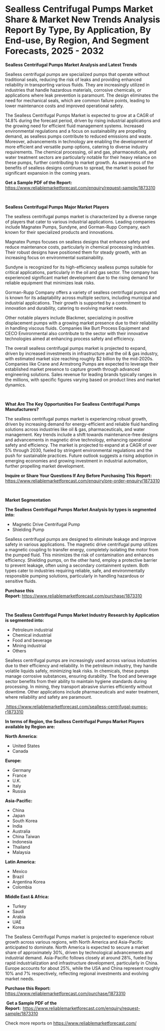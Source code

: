 <p><h1>Sealless Centrifugal Pumps Market Share & Market New Trends Analysis Report By Type, By Application, By End-use, By Region, And Segment Forecasts, 2025 - 2032</h1></p><p><strong>Sealless Centrifugal Pumps Market Analysis and Latest Trends</strong></p>
<p><p>Sealless centrifugal pumps are specialized pumps that operate without traditional seals, reducing the risk of leaks and providing enhanced reliability in transporting various fluids. They are increasingly utilized in industries that handle hazardous materials, corrosive chemicals, or applications where leak prevention is paramount. The design eliminates the need for mechanical seals, which are common failure points, leading to lower maintenance costs and improved operational safety.</p><p>The Sealless Centrifugal Pumps Market is expected to grow at a CAGR of 14.8% during the forecast period, driven by rising industrial applications and the growing need for efficient fluid management systems. Increased environmental regulations and a focus on sustainability are propelling demand, as sealless pumps contribute to reduced emissions and waste. Moreover, advancements in technology are enabling the development of more efficient and versatile pump options, catering to diverse industry requirements. The chemical processing, oil and gas, pharmaceuticals, and water treatment sectors are particularly notable for their heavy reliance on these pumps, further contributing to market growth. As awareness of the benefits of sealless designs continues to spread, the market is poised for significant expansion in the coming years.</p></p>
<p><strong>Get a Sample PDF of the Report:&nbsp;</strong> <a href="https://www.reliablemarketforecast.com/enquiry/request-sample/1873310?utm_campaign=2470&utm_medium=2&utm_source=Github&utm_content=ia&utm_term=16022025&utm_id=sealless-centrifugal-pumps">https://www.reliablemarketforecast.com/enquiry/request-sample/1873310</a></p>
<p>&nbsp;</p>
<p><strong>Sealless Centrifugal Pumps Major Market Players</strong></p>
<p><p>The sealless centrifugal pumps market is characterized by a diverse range of players that cater to various industrial applications. Leading companies include Magnatex Pumps, Sundyne, and Gorman-Rupp Company, each known for their specialized products and innovations. </p><p>Magnatex Pumps focuses on sealless designs that enhance safety and reduce maintenance costs, particularly in chemical processing industries. Their robust designs have positioned them for steady growth, with an increasing focus on environmental sustainability.</p><p>Sundyne is recognized for its high-efficiency sealless pumps suitable for critical applications, particularly in the oil and gas sector. The company has experienced significant market development due to the rising demand for reliable equipment that minimizes leak risks.</p><p>Gorman-Rupp Company offers a variety of sealless centrifugal pumps and is known for its adaptability across multiple sectors, including municipal and industrial applications. Their growth is supported by a commitment to innovation and durability, catering to evolving market needs.</p><p>Other notable players include Blackmer, specializing in positive displacement pumps with a growing market presence due to their reliability in handling viscous fluids. Companies like Burt Process Equipment and CECO Environmental also contribute to the sector with their innovative technologies aimed at enhancing process safety and efficiency.</p><p>The overall sealless centrifugal pumps market is projected to expand, driven by increased investments in infrastructure and the oil & gas industry, with estimated market size reaching roughly $2 billion by the mid-2020s. Companies like Crane and Armstrong Pumps are expected to leverage their established market presence to capture growth through advanced engineering solutions. Sales revenue for leading brands typically ranges in the millions, with specific figures varying based on product lines and market dynamics.</p></p>
<p>&nbsp;</p>
<p><strong>What Are The Key Opportunities For Sealless Centrifugal Pumps Manufacturers?</strong></p>
<p><p>The sealless centrifugal pumps market is experiencing robust growth, driven by increasing demand for energy-efficient and reliable fluid handling solutions across industries like oil & gas, pharmaceuticals, and water management. Key trends include a shift towards maintenance-free designs and advancements in magnetic drive technology, enhancing operational safety and efficiency. The market is projected to expand at a CAGR of over 5% through 2030, fueled by stringent environmental regulations and the push for sustainable practices. Future outlook suggests a rising adoption in emerging economies and growing investment in industrial automation, further propelling market development.</p></p>
<p><strong>Inquire or Share Your Questions If Any Before Purchasing This Report:</strong> <a href="https://www.reliablemarketforecast.com/enquiry/pre-order-enquiry/1873310?utm_campaign=2470&utm_medium=2&utm_source=Github&utm_content=ia&utm_term=16022025&utm_id=sealless-centrifugal-pumps">https://www.reliablemarketforecast.com/enquiry/pre-order-enquiry/1873310</a></p>
<p>&nbsp;</p>
<p><strong>Market Segmentation</strong></p>
<p><strong>The Sealless Centrifugal Pumps Market Analysis by types is segmented into:</strong></p>
<p><ul><li>Magnetic Drive Centrifugal Pump</li><li>Shielding Pump</li></ul></p>
<p><p>Sealless centrifugal pumps are designed to eliminate leakage and improve safety in various applications. The magnetic drive centrifugal pump utilizes a magnetic coupling to transfer energy, completely isolating the motor from the pumped fluid. This minimizes the risk of contamination and enhances efficiency. Shielding pumps, on the other hand, employ a protective barrier to prevent leakage, often using a secondary containment system. Both types cater to industries requiring reliable, safe, and environmentally responsible pumping solutions, particularly in handling hazardous or sensitive fluids.</p></p>
<p><strong>Purchase this Report:&nbsp;</strong><a href="https://www.reliablemarketforecast.com/purchase/1873310?utm_campaign=2470&utm_medium=2&utm_source=Github&utm_content=ia&utm_term=16022025&utm_id=sealless-centrifugal-pumps">https://www.reliablemarketforecast.com/purchase/1873310</a></p>
<p>&nbsp;</p>
<p><strong>The Sealless Centrifugal Pumps Market Industry Research by Application is segmented into:</strong></p>
<p><ul><li>Petroleum industrial</li><li>Chemical industrial</li><li>Food and beverage</li><li>Mining industrial</li><li>Others</li></ul></p>
<p><p>Sealless centrifugal pumps are increasingly used across various industries due to their efficiency and reliability. In the petroleum industry, they handle volatile liquids safely, minimizing leak risks. In chemicals, these pumps manage corrosive substances, ensuring durability. The food and beverage sector benefits from their ability to maintain hygiene standards during processing. In mining, they transport abrasive slurries efficiently without downtime. Other applications include pharmaceuticals and water treatment, where reliability and safety are paramount.</p></p>
<p><a href="https://www.reliablemarketforecast.com/sealless-centrifugal-pumps-r1873310?utm_campaign=2470&utm_medium=2&utm_source=Github&utm_content=ia&utm_term=16022025&utm_id=sealless-centrifugal-pumps">&nbsp;https://www.reliablemarketforecast.com/sealless-centrifugal-pumps-r1873310</a></p>
<p><strong>In terms of Region, the Sealless Centrifugal Pumps Market Players available by Region are:</strong></p>
<p>
    <p> <strong> North America: </strong>
        <ul>
            <li>United States</li>
            <li>Canada</li>
        </ul>
        </p> 
    <p> <strong> Europe: </strong>
        <ul>
            <li>Germany</li>
            <li>France</li>
            <li>U.K.</li>
            <li>Italy</li>
            <li>Russia</li>
        </ul>
        </p> 
    <p> <strong> Asia-Pacific: </strong>
        <ul>
            <li>China</li>
            <li>Japan</li>
            <li>South Korea</li>
            <li>India</li>
            <li>Australia</li>
            <li>China Taiwan</li>
            <li>Indonesia</li>
            <li>Thailand</li>
            <li>Malaysia</li>
        </ul>
        </p> 
    <p> <strong> Latin America: </strong>
        <ul>
            <li>Mexico</li>
            <li>Brazil</li>
            <li>Argentina Korea</li>
            <li>Colombia</li>
        </ul>
        </p> 
    <p> <strong> Middle East & Africa: </strong>
        <ul>
            <li>Turkey</li>
            <li>Saudi</li>
            <li>Arabia</li>
            <li>UAE</li>
            <li>Korea</li>
        </ul>
    </p>
    </p>
<p><p>The Sealless Centrifugal Pumps market is projected to experience robust growth across various regions, with North America and Asia-Pacific anticipated to dominate. North America is expected to secure a market share of approximately 30%, driven by technological advancements and industrial demand. Asia-Pacific follows closely at around 28%, fueled by rapid industrialization and infrastructure development, particularly in China. Europe accounts for about 25%, while the USA and China represent roughly 10% and 7% respectively, reflecting regional investments and evolving market needs.</p></p>
<p><strong>Purchase this Report: </strong><a href="https://www.reliablemarketforecast.com/purchase/1873310?utm_campaign=2470&utm_medium=2&utm_source=Github&utm_content=ia&utm_term=16022025&utm_id=sealless-centrifugal-pumps">https://www.reliablemarketforecast.com/purchase/1873310</a></p>
<p>&nbsp;<strong>Get a Sample PDF of the Report:&nbsp;&nbsp;</strong><a href="https://www.reliablemarketforecast.com/enquiry/request-sample/1873310?utm_campaign=2470&utm_medium=2&utm_source=Github&utm_content=ia&utm_term=16022025&utm_id=sealless-centrifugal-pumps">https://www.reliablemarketforecast.com/enquiry/request-sample/1873310</a></p>
<p><strong></strong></p>
<p>Check more reports on <a href="https://www.reliablemarketforecast.com/?utm_campaign=2470&utm_medium=2&utm_source=Github&utm_content=ia&utm_term=16022025&utm_id=sealless-centrifugal-pumps">https://www.reliablemarketforecast.com/</a></p>